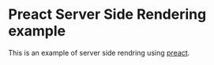 # Preact Server Side Rendering example

This is an example of server side rendring using [preact](https://preactjs.com).
